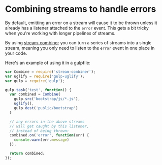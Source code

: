 # Combining streams to handle errors

By default, emitting an error on a stream will cause it to be thrown unless it already has a listener attached to the `error` event. This gets a bit tricky when you're working with longer pipelines of streams.

By using [stream-combiner](https://github.com/dominictarr/stream-combiner) you can turn a series of streams into a single stream, meaning you only need to listen to the `error` event in one place in your code.

Here's an example of using it in a gulpfile:

``` javascript
var Combine = require('stream-combiner');
var uglify = require('gulp-uglify');
var gulp = require('gulp');

gulp.task('test', function() {
  var combined = Combine(
    gulp.src('bootstrap/js/*.js'),
    uglify(),
    gulp.dest('public/bootstrap')
  )

  // any errors in the above streams
  // will get caught by this listener,
  // instead of being thrown:
  combined.on('error', function(err) {
    console.warn(err.message)
  });

  return combined;
});
```
